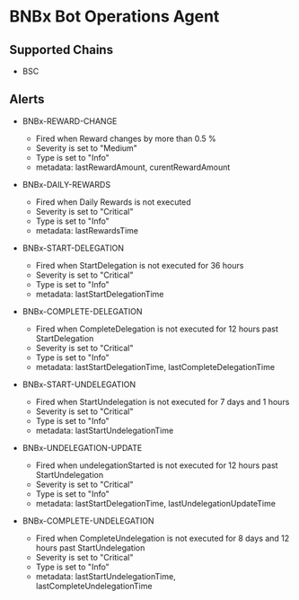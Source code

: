 # BNBx Bot Operations Agent

## Supported Chains

- BSC

## Alerts

- BNBx-REWARD-CHANGE

  - Fired when Reward changes by more than 0.5 %
  - Severity is set to "Medium"
  - Type is set to "Info"
  - metadata: lastRewardAmount, curentRewardAmount

- BNBx-DAILY-REWARDS

  - Fired when Daily Rewards is not executed
  - Severity is set to "Critical"
  - Type is set to "Info"
  - metadata: lastRewardsTime

- BNBx-START-DELEGATION

  - Fired when StartDelegation is not executed for 36 hours
  - Severity is set to "Critical"
  - Type is set to "Info"
  - metadata: lastStartDelegationTime

- BNBx-COMPLETE-DELEGATION

  - Fired when CompleteDelegation is not executed for 12 hours past StartDelegation
  - Severity is set to "Critical"
  - Type is set to "Info"
  - metadata: lastStartDelegationTime, lastCompleteDelegationTime

- BNBx-START-UNDELEGATION

  - Fired when StartUndelegation is not executed for 7 days and 1 hours
  - Severity is set to "Critical"
  - Type is set to "Info"
  - metadata: lastStartUndelegationTime

- BNBx-UNDELEGATION-UPDATE

  - Fired when undelegationStarted is not executed for 12 hours past StartUndelegation
  - Severity is set to "Critical"
  - Type is set to "Info"
  - metadata: lastStartDelegationTime, lastUndelegationUpdateTime

- BNBx-COMPLETE-UNDELEGATION

  - Fired when CompleteUndelegation is not executed for 8 days and 12 hours past StartUndelegation
  - Severity is set to "Critical"
  - Type is set to "Info"
  - metadata: lastStartUndelegationTime, lastCompleteUndelegationTime
